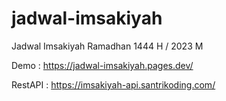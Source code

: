 # jadwal-imsakiyah
Jadwal Imsakiyah Ramadhan 1444 H / 2023 M

Demo : https://jadwal-imsakiyah.pages.dev/

RestAPI : https://imsakiyah-api.santrikoding.com/



